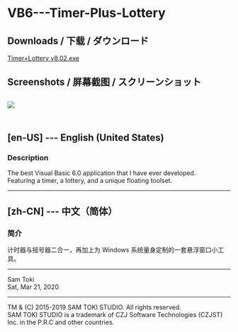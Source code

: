 # VB6---Timer-Plus-Lottery

## Downloads / 下载 / ダウンロード

[Timer+Lottery v8.02.exe](https://raw.githubusercontent.com/SamToki/VB6---KanaMaster/master/%5B2%5D%20EXE/KanaMaster%20v0.10.exe)

## Screenshots / 屏幕截图 / スクリーンショット

![](https://github.com/SamToki/VB6---KanaMaster/blob/master/%5B3%5D%20Screenshots/Screenshot%201%20-%20Before%20Answering.png)<br>
<br>
-----

## [en-US] --- English (United States)

### Description

The best Visual Basic 6.0 application that I have ever developed.<br>
Featuring a timer, a lottery, and a unique floating toolset.

-----

## [zh-CN] --- 中文（简体）

### 简介

计时器与摇号器二合一，再加上为 Windows 系统量身定制的一套悬浮窗口小工具。

-----

Sam Toki<br>
Sat, Mar 21, 2020

-----

TM & (C) 2015-2019 SAM TOKI STUDIO. All rights reserved.<br>
SAM TOKI STUDIO is a trademark of CZJ Software Technologies (CZJST) Inc. in the P.R.C and other countries.
